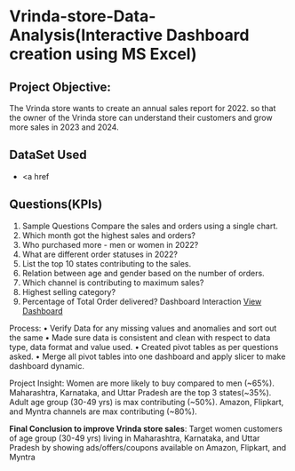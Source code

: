 # Vrinda-store-Data-Analysis(Interactive Dashboard creation using MS Excel)
## Project Objective:
The Vrinda store wants to create an annual sales report for 2022. so that the owner of the Vrinda store can understand their customers and grow more sales in 2023 and 2024.

## DataSet Used
- <a href

## Questions(KPIs)
1.	Sample Questions Compare the sales and orders using a single chart. 
2.	Which month got the highest sales and orders? 
3.	Who purchased more - men or women in 2022? 
4.	What are different order statuses in 2022? 
5.	List the top 10 states contributing to the sales. 
6.	Relation between age and gender based on the number of orders.
7.	Which channel is contributing to maximum sales? 
8.	Highest selling category?
9.	Percentage of Total Order delivered?
Dashboard Interaction <a href="https://github.com/RakeshAnalytics-art/Data-Analysis-Dashboard/blob/main/Screenshot%202025-01-10%20164445.png">View Dashboard</a>

Process:
•	Verify Data for any missing values and anomalies and sort out the same 
•	Made sure data is consistent and clean with respect to data type, data format and value used.
•	Created pivot tables as per questions asked.
•	Merge all pivot tables into one dashboard and apply slicer to make dashboard dynamic.

Project Insight:
 Women are more likely to buy compared to men (~65%).
 Maharashtra, Karnataka, and Uttar Pradesh are the top 3 states(~35%).
 Adult age group (30-49 yrs) is max contributing (~50%).
 Amazon, Flipkart, and Myntra channels are max contributing (~80%).
 
 **Final Conclusion to improve Vrinda store sales**:
 Target women customers of age group (30-49 yrs) living in Maharashtra, Karnataka, and
 Uttar Pradesh by showing ads/offers/coupons available on Amazon, Flipkart, and Myntra


